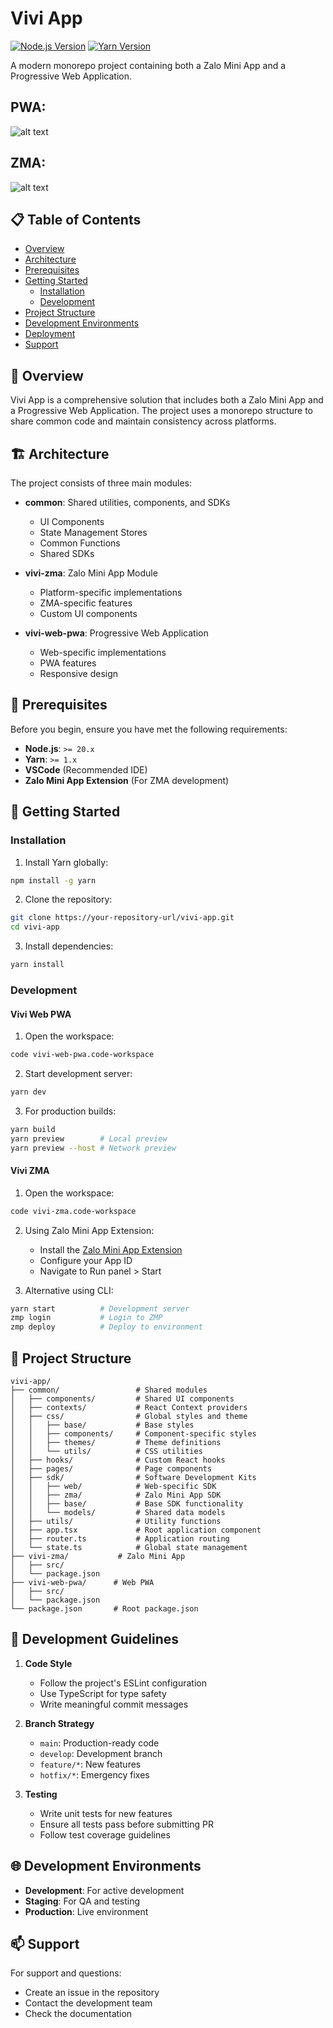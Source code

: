 # Vivi App

[![Node.js Version](https://img.shields.io/badge/node-%3E%3D20.x-brightgreen.svg)](https://nodejs.org/)
[![Yarn Version](https://img.shields.io/badge/yarn-%3E%3D1.x-blue.svg)](https://yarnpkg.com/)

A modern monorepo project containing both a Zalo Mini App and a Progressive Web Application.

## PWA:
![alt text](image-1.png)

## ZMA:
![alt text](image.png)


## 📋 Table of Contents

- [Overview](#overview)
- [Architecture](#architecture)
- [Prerequisites](#prerequisites)
- [Getting Started](#getting-started)
  - [Installation](#installation)
  - [Development](#development)
- [Project Structure](#project-structure)
- [Development Environments](#development-environments)
- [Deployment](#deployment)
- [Support](#support)

## 🎯 Overview

Vivi App is a comprehensive solution that includes both a Zalo Mini App and a Progressive Web Application. The project uses a monorepo structure to share common code and maintain consistency across platforms.

## 🏗 Architecture

The project consists of three main modules:

- **common**: Shared utilities, components, and SDKs
  - UI Components
  - State Management Stores
  - Common Functions
  - Shared SDKs

- **vivi-zma**: Zalo Mini App Module
  - Platform-specific implementations
  - ZMA-specific features
  - Custom UI components

- **vivi-web-pwa**: Progressive Web Application
  - Web-specific implementations
  - PWA features
  - Responsive design

## 🔧 Prerequisites

Before you begin, ensure you have met the following requirements:

- **Node.js**: `>= 20.x`
- **Yarn**: `>= 1.x`
- **VSCode** (Recommended IDE)
- **Zalo Mini App Extension** (For ZMA development)

## 🚀 Getting Started

### Installation

1. Install Yarn globally:
```bash
npm install -g yarn
```

2. Clone the repository:
```bash
git clone https://your-repository-url/vivi-app.git
cd vivi-app
```

3. Install dependencies:
```bash
yarn install
```

### Development

#### Vivi Web PWA

1. Open the workspace:
```bash
code vivi-web-pwa.code-workspace
```

2. Start development server:
```bash
yarn dev
```

3. For production builds:
```bash
yarn build
yarn preview        # Local preview
yarn preview --host # Network preview
```

#### Vivi ZMA

1. Open the workspace:
```bash
code vivi-zma.code-workspace
```

2. Using Zalo Mini App Extension:
   - Install the [Zalo Mini App Extension](https://mini.zalo.me/docs/dev-tools)
   - Configure your App ID
   - Navigate to Run panel > Start

3. Alternative using CLI:
```bash
yarn start          # Development server
zmp login           # Login to ZMP
zmp deploy          # Deploy to environment
```

## 📂 Project Structure

```
vivi-app/
├── common/                 # Shared modules
│   ├── components/         # Shared UI components
│   ├── contexts/           # React Context providers
│   ├── css/                # Global styles and theme
│   │   ├── base/           # Base styles
│   │   ├── components/     # Component-specific styles
│   │   ├── themes/         # Theme definitions
│   │   └── utils/          # CSS utilities
│   ├── hooks/              # Custom React hooks
│   ├── pages/              # Page components
│   ├── sdk/                # Software Development Kits
│   │   ├── web/            # Web-specific SDK
│   │   ├── zma/            # Zalo Mini App SDK
│   │   ├── base/           # Base SDK functionality
│   │   └── models/         # Shared data models
│   ├── utils/              # Utility functions
│   ├── app.tsx             # Root application component
│   ├── router.ts           # Application routing
│   └── state.ts            # Global state management
├── vivi-zma/           # Zalo Mini App
│   ├── src/
│   └── package.json
├── vivi-web-pwa/      # Web PWA
│   ├── src/
│   └── package.json
└── package.json       # Root package.json
```

## 📝 Development Guidelines

1. **Code Style**
   - Follow the project's ESLint configuration
   - Use TypeScript for type safety
   - Write meaningful commit messages

2. **Branch Strategy**
   - `main`: Production-ready code
   - `develop`: Development branch
   - `feature/*`: New features
   - `hotfix/*`: Emergency fixes

3. **Testing**
   - Write unit tests for new features
   - Ensure all tests pass before submitting PR
   - Follow test coverage guidelines

## 🌐 Development Environments

- **Development**: For active development
- **Staging**: For QA and testing
- **Production**: Live environment

## 📫 Support

For support and questions:
- Create an issue in the repository
- Contact the development team
- Check the documentation
